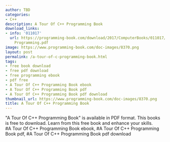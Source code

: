 ```yaml
---
author: TBD
categories:
- C++
description: A Tour Of C++ Programming Book
download_links:
- info: '011017'
  url: https://programming-book.com/download/2017/ComputerBooks/011017/A Tour Of Cpp
    Programming.pdf
image: https://www.programming-book.com/doc-images/8370.png
layout: post
permalink: /a-tour-of-c-programming-book.html
tags:
- free book download
- free pdf download
- free programming ebook
- pdf free
- A Tour Of C++ Programming Book ebook
- A Tour Of C++ Programming Book pdf
- A Tour Of C++ Programming Book pdf download
thumbnail_url: https://www.programming-book.com/doc-images/8370.png
title: A Tour Of C++ Programming Book
---
```


 
<div class="item-desc text-justify">
  "A Tour Of C++ Programming Book" is available in PDF format. This books is free to download. Learn from this free book and enhance your skills.
  <br>
  #A Tour Of C++ Programming Book ebook, #A Tour Of C++ Programming Book pdf, #A Tour Of C++ Programming Book pdf download
</div>